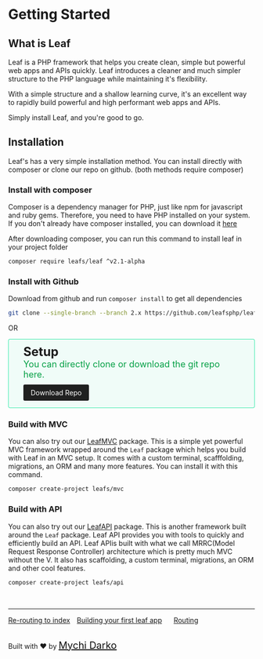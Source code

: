 # Getting Started

## What is Leaf

Leaf is a PHP framework that helps you create clean, simple but powerful web apps and APIs quickly. Leaf introduces a cleaner and much simpler structure to the PHP language while maintaining it's flexibility.

With a simple structure and a shallow learning curve, it's an excellent way to rapidly build powerful and high performant web apps and APIs.

Simply install Leaf, and you're good to go.

## Installation

Leaf's has a very simple installation method. You can install directly with composer or clone our repo on github. (both methods require composer)

### Install with composer

Composer is a dependency manager for PHP, just like npm for javascript and ruby gems. Therefore, you need to have PHP installed on your system. If you don't already have composer installed, you can download it [here](https://getcomposer.org/)

After downloading composer, you can run this command to install leaf in your project folder

```bash
composer require leafs/leaf ^v2.1-alpha
```

### Install with Github

Download from github and run `composer install` to get all dependencies

```bash
git clone --single-branch --branch 2.x https://github.com/leafsphp/leaf.git
```

OR

<div style="border: 1px solid rgba(10, 230, 150, 0.8); border-radius: 4px; background: rgba(10, 230, 150, 0.05); padding: 10px 30px; padding-bottom: 22px;">
	<div style="font-weight: bolder; font-size: 25px; margin-bottom: -18px !important;">Setup</div>
	<p style="color: rgb(5, 160, 70); font-size: 18px;">
		You can directly clone or download the git repo here.
	</p>
	<a href="https://github.com/leafsphp/leaf/" style="background: #202020; color: white; text-decoration: none; padding: 8px 15px; border-radius: 3px;">Download Repo</a>
</div>

### Build with MVC

You can also try out our [LeafMVC](https://leafmvc.netlify.com) package. This is a simple yet powerful MVC framework wrapped around the `Leaf` package which helps you build with Leaf in an MVC setup. It comes with a custom terminal, scafffolding, migrations, an ORM and many more features. You can install it with this command.

```bash
composer create-project leafs/mvc
```

### Build with API

You can also try out our [LeafAPI](https://github.com/leafsphp/leafAPI) package. This is another framework built around the `Leaf` package. Leaf API provides you with tools to quickly and efficiently build an API. Leaf APIis built with what we call MRRC(Model Request Response Controller) architecture which is pretty much MVC without the V. It also has scaffolding, a custom terminal, migrations, an ORM and other cool features.

```bash
composer create-project leafs/api
```

<br>
<hr>

<a href="#/v/2.1-alpha/intro/htaccess" style="margin: 0px;">Re-routing to index</a>
<a href="#/v/2.1-alpha/intro/first" style="margin: 0px 10px;">Building your first leaf app</a>
<a href="#/v/2.1-alpha/routing/" style="margin: 0px 10px;">Routing</a>

<br>
Built with ❤ by <a href="https://mychi.netlify.com" style="font-size: 20px; color: #111;" target="_blank">Mychi Darko</a>